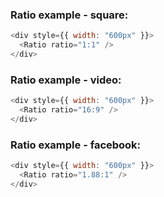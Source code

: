 ### Ratio example - square:

```js
<div style={{ width: "600px" }}>
  <Ratio ratio="1:1" />
</div>
```

### Ratio example - video:

```js
<div style={{ width: "600px" }}>
  <Ratio ratio="16:9" />
</div>
```

### Ratio example - facebook:

```js
<div style={{ width: "600px" }}>
  <Ratio ratio="1.88:1" />
</div>
```
